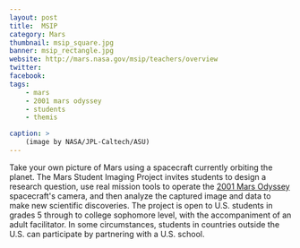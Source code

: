 ```yaml
---
layout: post
title:  MSIP
category: Mars
thumbnail: msip_square.jpg
banner: msip_rectangle.jpg
website: http://mars.nasa.gov/msip/teachers/overview
twitter:
facebook: 
tags: 
    - mars
    - 2001 mars odyssey
    - students
    - themis

caption: >
    (image by NASA/JPL-Caltech/ASU)
---
```

Take your own picture of Mars using a spacecraft currently orbiting the planet. The Mars Student Imaging Project invites students to design a research question, use real mission tools to operate the <a href="http://spaceprob.es/2001marsodyssey/">2001 Mars Odyssey</a> spacecraft's camera, and then analyze the captured image and data to make new scientific discoveries. The project is open to U.S. students in grades 5 through to college sophomore level, with the accompaniment of an adult facilitator. In some circumstances, students in countries outside the U.S. can participate by partnering with a U.S. school.
